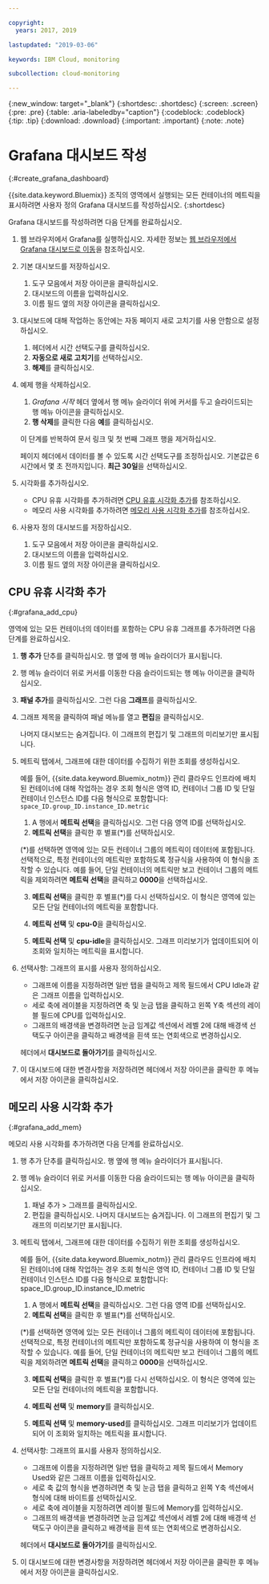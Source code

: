 ```yaml
---

copyright:
  years: 2017, 2019

lastupdated: "2019-03-06"

keywords: IBM Cloud, monitoring

subcollection: cloud-monitoring

---
```


{:new_window: target="_blank"}
{:shortdesc: .shortdesc}
{:screen: .screen}
{:pre: .pre}
{:table: .aria-labeledby="caption"}
{:codeblock: .codeblock}
{:tip: .tip}
{:download: .download}
{:important: .important}
{:note: .note}


# Grafana 대시보드 작성
{:#create_grafana_dashboard}

{{site.data.keyword.Bluemix}} 조직의 영역에서 실행되는 모든 컨테이너의 메트릭을 표시하려면 사용자 정의 Grafana 대시보드를 작성하십시오.
{:shortdesc}

Grafana 대시보드를 작성하려면 다음 단계를 완료하십시오.

1. 웹 브라우저에서 Grafana를 실행하십시오. 자세한 정보는 [웹 브라우저에서 Grafana 대시보드로 이동](/docs/services/cloud-monitoring/grafana?topic=cloud-monitoring-navigating_grafana#launch_grafana_from_browser)을 참조하십시오.

2. 기본 대시보드를 저장하십시오.

    1. 도구 모음에서 저장 아이콘을 클릭하십시오.
    2. 대시보드의 이름을 입력하십시오.
    3. 이름 필드 옆의 저장 아이콘을 클릭하십시오.
   
3. 대시보드에 대해 작업하는 동안에는 자동 페이지 새로 고치기를 사용 안함으로 설정하십시오. 

    1. 헤더에서 시간 선택도구를 클릭하십시오.
    2. **자동으로 새로 고치기**를 선택하십시오.
    3. **해제**를 클릭하십시오.
 
 5. 예제 행을 삭제하십시오.
 
     1. *Grafana 시작* 헤더 옆에서 행 메뉴 슬라이더 위에 커서를 두고 슬라이드되는 행 메뉴 아이콘을 클릭하십시오.
     2. **행 삭제**를 클릭한 다음 **예**를 클릭하십시오.
     
     이 단계를 반복하여 문서 링크 및 첫 번째 그래프 행을 제거하십시오. 
     
     페이지 헤더에서 데이터를 볼 수 있도록 시간 선택도구를 조정하십시오. 기본값은 6시간에서 몇 초 전까지입니다. **최근 30일**을 선택하십시오.
     
6. 시각화를 추가하십시오.

    * CPU 유휴 시각화를 추가하려면 [CPU 유휴 시각화 추가](/docs/services/cloud-monitoring/grafana/create_grafana_dashboard.html#grafana_add_cpu)를 참조하십시오.
    * 메모리 사용 시각화를 추가하려면 [메모리 사용 시각화 추가](/docs/services/cloud-monitoring/grafana/create_grafana_dashboard.html#grafana_add_mem)를 참조하십시오.
        
7. 사용자 정의 대시보드를 저장하십시오.

    1. 도구 모음에서 저장 아이콘을 클릭하십시오.
    2. 대시보드의 이름을 입력하십시오.
    3. 이름 필드 옆의 저장 아이콘을 클릭하십시오.
    

## CPU 유휴 시각화 추가
{:#grafana_add_cpu}

영역에 있는 모든 컨테이너의 데이터를 포함하는 CPU 유휴 그래프를 추가하려면 다음 단계를 완료하십시오.

1. **행 추가** 단추를 클릭하십시오. 행 옆에 행 메뉴 슬라이더가 표시됩니다.
    
2. 행 메뉴 슬라이더 위로 커서를 이동한 다음 슬라이드되는 행 메뉴 아이콘을 클릭하십시오.

3. **패널 추가**를 클릭하십시오. 그런 다음 **그래프**를 클릭하십시오.

4. 그래프 제목을 클릭하여 패널 메뉴를 열고 **편집**을 클릭하십시오. 

    나머지 대시보드는 숨겨집니다. 이 그래프의 편집기 및 그래프의 미리보기만 표시됩니다.
    
5. 메트릭 탭에서, 그래프에 대한 데이터를 수집하기 위한 조회를 생성하십시오. 

    예를 들어, {{site.data.keyword.Bluemix_notm}} 관리 클라우드 인프라에 배치된 컨테이너에 대해 작업하는 경우 조회 형식은 영역 ID, 컨테이너 그룹 ID 및 단일 컨테이너 인스턴스 ID를 다음 형식으로 포함합니다: `space_ID.group_ID.instance_ID.metric`
        
    1. A 행에서 **메트릭 선택**을 클릭하십시오. 그런 다음 영역 ID를 선택하십시오.
    2. **메트릭 선택**을 클릭한 후 별표(\*)를 선택하십시오.
    
    (\*)를 선택하면 영역에 있는 모든 컨테이너 그룹의 메트릭이 데이터에 포함됩니다. 선택적으로, 특정 컨테이너의 메트릭만 포함하도록 정규식을 사용하여 이 형식을 조작할 수 있습니다. 예를 들어, 단일 컨테이너의 메트릭만 보고 컨테이너 그룹의 메트릭을 제외하려면 **메트릭 선택**을 클릭하고 **0000**을 선택하십시오.
        
    3. **메트릭 선택**을 클릭한 후 별표(\*)를 다시 선택하십시오. 이 형식은 영역에 있는 모든 단일 컨테이너의 메트릭을 포함합니다.
        
    4. **메트릭 선택** 및 **cpu-0**을 클릭하십시오.
        
    5. **메트릭 선택** 및 **cpu-idle**을 클릭하십시오. 그래프 미리보기가 업데이트되어 이 조회와 일치하는 메트릭을 표시합니다.
    
6. 선택사항: 그래프의 표시를 사용자 정의하십시오.
    
    * 그래프에 이름을 지정하려면 일반 탭을 클릭하고 제목 필드에서 CPU Idle과 같은 그래프 이름을 입력하십시오.
    * 세로 축에 레이블을 지정하려면 축 및 눈금 탭을 클릭하고 왼쪽 Y축 섹션의 레이블 필드에 CPU를 입력하십시오.
    * 그래프의 배경색을 변경하려면 눈금 임계값 섹션에서 레벨 2에 대해 배경색 선택도구 아이콘을 클릭하고 배경색을 흰색 또는 연회색으로 변경하십시오.
    
    헤더에서 **대시보드로 돌아가기**를 클릭하십시오.
    
7. 이 대시보드에 대한 변경사항을 저장하려면 헤더에서 저장 아이콘을 클릭한 후 메뉴에서 저장 아이콘을 클릭하십시오.


## 메모리 사용 시각화 추가
{:#grafana_add_mem}

메모리 사용 시각화를 추가하려면 다음 단계를 완료하십시오.

1. 행 추가 단추를 클릭하십시오. 행 옆에 행 메뉴 슬라이더가 표시됩니다.
   
2. 행 메뉴 슬라이더 위로 커서를 이동한 다음 슬라이드되는 행 메뉴 아이콘을 클릭하십시오.

    1. 패널 추가 > 그래프를 클릭하십시오.
    2. 편집을 클릭하십시오. 나머지 대시보드는 숨겨집니다. 이 그래프의 편집기 및 그래프의 미리보기만 표시됩니다.
    
3. 메트릭 탭에서, 그래프에 대한 데이터를 수집하기 위한 조회를 생성하십시오. 

    예를 들어, {{site.data.keyword.Bluemix_notm}} 관리 클라우드 인프라에 배치된 컨테이너에 대해 작업하는 경우 조회 형식은 영역 ID, 컨테이너 그룹 ID 및 단일 컨테이너 인스턴스 ID를 다음 형식으로 포함합니다: space_ID.group_ID.instance_ID.metric
        
    1. A 행에서 **메트릭 선택**을 클릭하십시오. 그런 다음 영역 ID를 선택하십시오.
    2. **메트릭 선택**을 클릭한 후 별표(\*)를 선택하십시오.
    
    (\*)를 선택하면 영역에 있는 모든 컨테이너 그룹의 메트릭이 데이터에 포함됩니다. 선택적으로, 특정 컨테이너의 메트릭만 포함하도록 정규식을 사용하여 이 형식을 조작할 수 있습니다. 예를 들어, 단일 컨테이너의 메트릭만 보고 컨테이너 그룹의 메트릭을 제외하려면 **메트릭 선택**을 클릭하고 **0000**을 선택하십시오.
    
    3. **메트릭 선택**을 클릭한 후 별표(\*)를 다시 선택하십시오. 이 형식은 영역에 있는 모든 단일 컨테이너의 메트릭을 포함합니다.
        
    4. **메트릭 선택** 및 **memory**를 클릭하십시오.
        
    5. **메트릭 선택** 및 **memory-used**를 클릭하십시오. 그래프 미리보기가 업데이트되어 이 조회와 일치하는 메트릭을 표시합니다.
    
6. 선택사항: 그래프의 표시를 사용자 정의하십시오.
    
    * 그래프에 이름을 지정하려면 일반 탭을 클릭하고 제목 필드에서 Memory Used와 같은 그래프 이름을 입력하십시오.
    *  세로 축 값의 형식을 변경하려면 축 및 눈금 탭을 클릭하고 왼쪽 Y축 섹션에서 형식에 대해 바이트를 선택하십시오.
    * 세로 축에 레이블을 지정하려면 레이블 필드에 Memory를 입력하십시오.
    * 그래프의 배경색을 변경하려면 눈금 임계값 섹션에서 레벨 2에 대해 배경색 선택도구 아이콘을 클릭하고 배경색을 흰색 또는 연회색으로 변경하십시오.
    
    헤더에서 **대시보드로 돌아가기**를 클릭하십시오.

7. 이 대시보드에 대한 변경사항을 저장하려면 헤더에서 저장 아이콘을 클릭한 후 메뉴에서 저장 아이콘을 클릭하십시오.

